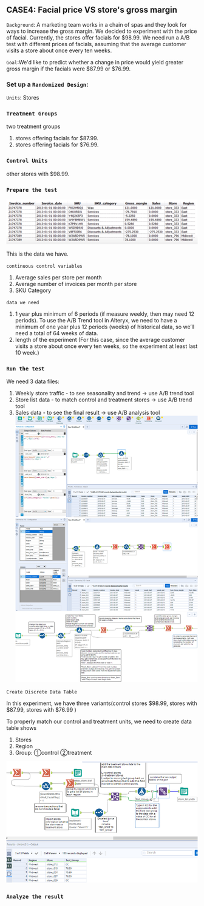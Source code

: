 ## CASE4: Facial price VS store's gross margin
`Background`: A marketing team works in a chain of spas and they look for ways to increase the gross margin. We decided to experiment with the price of facial. Currently, the stores offer facials for $98.99. We need run a A/B test with different prices of facials, assuming that the average customer visits a store about once every ten weeks. 

`Goal`:We'd like to predict whether a change in price would yield greater gross margin if the facials were $87.99 or $76.99.  

### Set up a `Randomized Design`:
`Units`: Stores

### `Treatment Groups`
two treatment groups
1. stores offering facials for $87.99. 
2. stores offering facials for $76.99.

### `Control Units`
other stores with $98.99.

### `Prepare the test`
![](https://github.com/casper-7/A-B-testing-projects/blob/master/case1_image/case4-1.png)

This is the data we have.

`continuous control variables`
1. Average sales per store per month
2. Average number of invoices per month per store 
3. SKU Category

`data we need`
1. 1 year plus minimum of 6 periods (if measure weekly, then may need 12 periods). To use the A/B Trend tool in Alteryx, we need to have a minimum of one year plus 12 periods (weeks) of historical data, so we’ll need a total of 64 weeks of data.
2. length of the experiment (For this case, since the average customer visits a store about once every ten weeks, so the experiment at least last 10 week.)

### `Run the test`
We need 3 data files:
1. Weekly store traffic - to see seasonality and trend -> use A/B trend tool
2. Store list data - to match control and treatment stores -> use A/B trend tool
3. Sales data - to see the final result  -> use A/B analysis tool
![](https://github.com/casper-7/A-B-testing-projects/blob/master/case1_image/case4-3.png)
![](https://github.com/casper-7/A-B-testing-projects/blob/master/case1_image/case4-4.png)
![](https://github.com/casper-7/A-B-testing-projects/blob/master/case1_image/case4-2.png)

`Create Discrete Data Table`

In this experiment, we have three variants(control stores $98.99, stores with $87.99, stores with $76.99 )

To properly match our control and treatment units, we need to create data table shows

1. Stores
2. Region
3. Group: ①control
          ②treatment

![](https://github.com/casper-7/A-B-testing-projects/blob/master/case1_image/case4-5.png)

### `Analyze the result`
